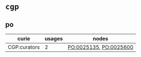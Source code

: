 # `cgp`

## po

| curie        |   usages | nodes                                                                                                            |
|--------------|----------|------------------------------------------------------------------------------------------------------------------|
| CGP:curators |        2 | [PO:0025135](http://purl.obolibrary.org/obo/PO_0025135), [PO:0025600](http://purl.obolibrary.org/obo/PO_0025600) |

